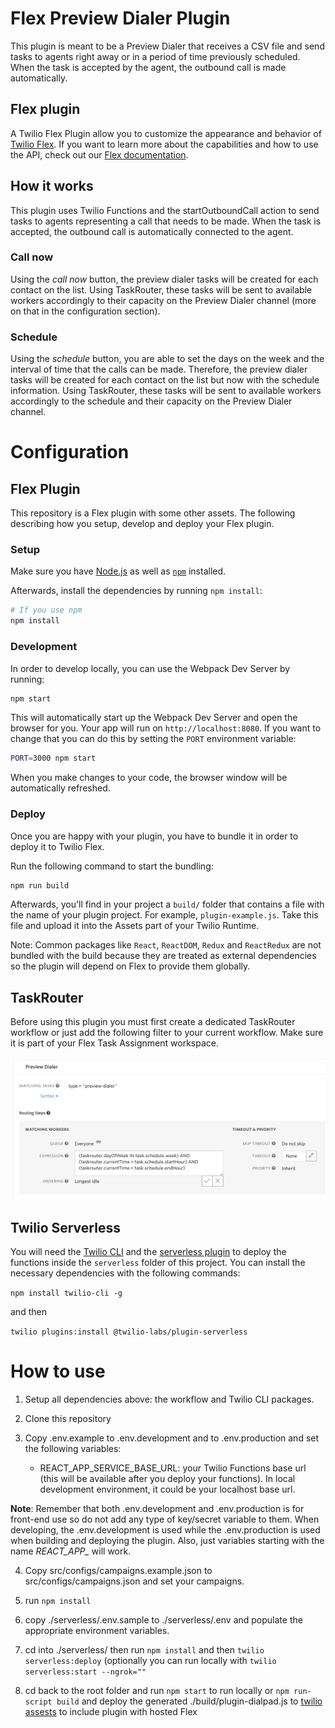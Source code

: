 # Flex Preview Dialer Plugin

This plugin is meant to be a Preview Dialer that receives a CSV file and send tasks to agents right away or in a period of time previously scheduled. When the task is accepted by the agent, the outbound call is made automatically.   

## Flex plugin

A Twilio Flex Plugin allow you to customize the appearance and behavior of [Twilio Flex](https://www.twilio.com/flex). If you want to learn more about the capabilities and how to use the API, check out our [Flex documentation](https://www.twilio.com/docs/flex).

## How it works

This plugin uses Twilio Functions and the startOutboundCall action to send tasks to agents representing a call that needs to be made. When the task is accepted, the outbound call is automatically connected to the agent. 

### Call now

Using the *call now* button, the preview dialer tasks will be created for each contact on the list. Using TaskRouter, these tasks will be sent to available workers accordingly to their capacity on the Preview Dialer channel (more on that in the configuration section). 

### Schedule

Using the *schedule* button, you are able to set the days on the week and the interval of time that the calls can be made. Therefore, the preview dialer tasks will be created for each contact on the list but now with the schedule information. Using TaskRouter, these tasks will be sent to available workers accordingly to the schedule and their capacity on the Preview Dialer channel.

# Configuration

## Flex Plugin

This repository is a Flex plugin with some other assets. The following describing how you setup, develop and deploy your Flex plugin.

### Setup

Make sure you have [Node.js](https://nodejs.org) as well as [`npm`](https://npmjs.com) installed.

Afterwards, install the dependencies by running `npm install`:

```bash
# If you use npm
npm install
```

### Development

In order to develop locally, you can use the Webpack Dev Server by running:

```bash
npm start
```

This will automatically start up the Webpack Dev Server and open the browser for you. Your app will run on `http://localhost:8080`. If you want to change that you can do this by setting the `PORT` environment variable:

```bash
PORT=3000 npm start
```

When you make changes to your code, the browser window will be automatically refreshed.

### Deploy

Once you are happy with your plugin, you have to bundle it in order to deploy it to Twilio Flex.

Run the following command to start the bundling:

```bash
npm run build
```

Afterwards, you'll find in your project a `build/` folder that contains a file with the name of your plugin project. For example, `plugin-example.js`. Take this file and upload it into the Assets part of your Twilio Runtime.

Note: Common packages like `React`, `ReactDOM`, `Redux` and `ReactRedux` are not bundled with the build because they are treated as external dependencies so the plugin will depend on Flex to provide them globally.

## TaskRouter

Before using this plugin you must first create a dedicated TaskRouter workflow or just add the following filter to your current workflow. Make sure it is part of your Flex Task Assignment workspace.

<img width="700px" src="screenshots/preview-dialer-filter.png"/>

## Twilio Serverless 

You will need the [Twilio CLI](https://www.twilio.com/docs/twilio-cli/quickstart) and the [serverless plugin](https://www.twilio.com/docs/labs/serverless-toolkit/getting-started) to deploy the functions inside the ```serverless``` folder of this project. You can install the necessary dependencies with the following commands:

`npm install twilio-cli -g`

and then

`twilio plugins:install @twilio-labs/plugin-serverless`

# How to use

1. Setup all dependencies above: the workflow and Twilio CLI packages.

2. Clone this repository

3. Copy .env.example to .env.development and to .env.production and set the following variables:

    - REACT_APP_SERVICE_BASE_URL: your Twilio Functions base url (this will be available after you deploy your functions). In local development environment, it could be your localhost base url. 

  **Note**: Remember that both .env.development and .env.production is for front-end use so do not add any type of key/secret variable to them. When developing, the .env.development is used while the .env.production is used when building and deploying the plugin. Also, just variables starting with the name *REACT_APP_* will work.

4. Copy src/configs/campaigns.example.json to src/configs/campaigns.json and set your campaigns.

5. run `npm install`

6. copy ./serverless/.env.sample to ./serverless/.env and populate the appropriate environment variables.

7.  cd into ./serverless/ then run `npm install` and then `twilio serverless:deploy` (optionally you can run locally with `twilio serverless:start --ngrok=""`

8. cd back to the root folder and run `npm start` to run locally or `npm run-script build` and deploy the generated ./build/plugin-dialpad.js to [twilio assests](https://www.twilio.com/console/assets/public) to include plugin with hosted Flex
